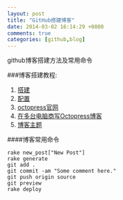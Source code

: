 ```yaml
---
layout: post
title: "GitHub搭建博客"
date: 2014-03-02 16:14:29 +0800
comments: true
categories: [github,blog]
---
```

github博客搭建方法及常用命令
<!-- more -->
###博客搭建教程:
1. [搭建](http://beyondvincent.com/blog/2013/07/27/107-hello-page-of-github/)
2. [配置](http://biaobiaoqi.me/blog/2013/07/10/decorate-octopress/)
3. [octopress官网](http://octopress.org/docs/)
4. [在多台电脑商写Octopress博客](http://www.heqingbao.com/blog/2014/01/18/zai-duo-tai-dian-nao-shang-xie-octopressbo-ke/)
5. [博客主题](https://github.com/imathis/octopress/wiki/3rd-Party-Octopress-Themes)


####博客常用命令

	rake new_post["New Post"] 
	rake generate
	git add .
	git commit -am "Some comment here." 
	git push origin source
	git preview
	rake deploy


